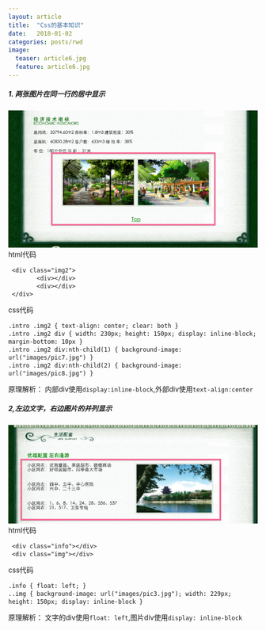 ```yaml
---
layout: article
title:  "Css的基本知识"
date:   2018-01-02 
categories: posts/rwd
image:
  teaser: article6.jpg
  feature: article6.jpg
---
```


##### 1. 两张图片在同一行的居中显示
![居中显示](center.png)
html代码

```
 <div class="img2">
        <div></div>
        <div></div>
 </div>
```

css代码

```
.intro .img2 { text-align: center; clear: both }
.intro .img2 div { width: 230px; height: 150px; display: inline-block; margin-bottom: 10px }
.intro .img2 div:nth-child(1) { background-image: url("images/pic7.jpg") }
.intro .img2 div:nth-child(2) { background-image: url("images/pic8.jpg") }
```

原理解析：
内部div使用`display:inline-block`,外部div使用`text-align:center`


##### 2,左边文字，右边图片的并列显示
![边文字，右边图片的并列显示](002.png)
html代码

```
 <div class="info"></div>
 <div class="img"></div>
```


css代码

```
.info { float: left; }
..img { background-image: url("images/pic3.jpg"); width: 229px; height: 150px; display: inline-block }
```
原理解析：
文字的div使用`float: left`,图片div使用`display: inline-block`
